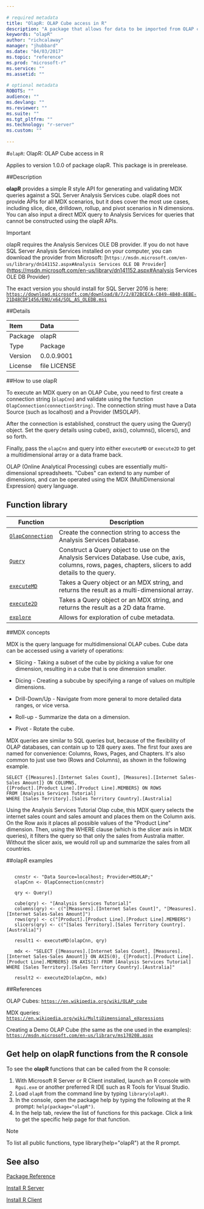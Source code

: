 ```yaml
--- 
 
# required metadata 
title: "OlapR: OLAP Cube access in R" 
description: "A package that allows for data to be imported from OLAP cubes stored in SQL Server Analysis Services into R." 
keywords: "olapR" 
author: "richcalaway" 
manager: "jhubbard" 
ms.date: "04/03/2017" 
ms.topic: "reference" 
ms.prod: "microsoft-r" 
ms.service: "" 
ms.assetid: "" 
 
# optional metadata 
ROBOTS: "" 
audience: "" 
ms.devlang: "" 
ms.reviewer: "" 
ms.suite: "" 
ms.tgt_pltfrm: "" 
ms.technology: "r-server" 
ms.custom: "" 
 
--- 
```


 
 #`olapR`: OlapR: OLAP Cube access in R

 Applies to version 1.0.0 of package olapR. This package is in prerelease.
 
 ##Description

**olapR** provides a simple R style API for generating and validating MDX queries against a SQL Server Analysis Services cube. olapR does not provide APIs for all MDX scenarios, but it does cover the most use cases, including slice, dice, drilldown, rollup, and pivot scenarios in N dimensions. You can also input a direct MDX query to Analysis Services for queries that cannot be constructed using the olapR APIs.  


> [!Important]
> olapR requires the Analysis Services OLE DB provider. If you do not have SQL Server Analysis Services installed on your computer, you can download the provider from Microsoft:
>[`https://msdn.microsoft.com/en-us/library/dn141152.aspx#Analysis Services OLE DB Provider`](https://msdn.microsoft.com/en-us/library/dn141152.aspx#Analysis Services OLE DB Provider)
>
>The exact version you should install for SQL Server 2016 is here:
>[`https://download.microsoft.com/download/8/7/2/872BCECA-C849-4B40-8EBE-21D48CDF1456/ENU/x64/SQL_AS_OLEDB.msi`](https://download.microsoft.com/download/8/7/2/872BCECA-C849-4B40-8EBE-21D48CDF1456/ENU/x64/SQL_AS_OLEDB.msi)
>
 
 ##Details

 | Item | Data |
| :---| :--- |
|  Package  |  olapR |
|  Type  |  Package |
|  Version  |  0.0.0.9001 |
|  License  |  file LICENSE |

 ##How to use olapR

To execute an MDX query on an OLAP Cube, you need to first create a connection string (`olapCnn`) and validate using the function `OlapConnection(connectionString)`. The connection string must have a Data Source (such as localhost) and a Provider (MSOLAP). 

After the connection is established, construct the query using the Query() object. Set the query details using cube(), axis(), columns(), slicers(), and so forth. 

Finally, pass the `olapCnn` and query into either `executeMD` or `execute2D` to get a multidimensional array or a data frame back.

OLAP (Online Analytical Processing) cubes are essentially multi-dimensional spreadsheets. "Cubes" can extend to any number of dimensions, and can be operated using the MDX (MultiDimensional Expression) query language. 

## Function library

|Function | Description |
|---------|-------------|
|[`OlapConnection`](../r-reference/olapr/olapconnection.md) |Create the connection string to access the Analysis Services Database. |
|[`Query`](packagehelp/Query.md) |Construct a Query object to use on the Analysis Services Database. Use cube, axis, columns, rows, pages, chapters, slicers to add details to the query.|
|[`executeMD`](../r-reference/olapr/executemd.md) |Takes a Query object or an MDX string, and returns the result as a multi-dimensional array. |
|[`execute2D`](../r-reference/olapr/execute2d.md)|Takes a Query object or an MDX string, and returns the result as a 2D data frame. |
|[`explore`](../r-reference/olapr/explore.md)|Allows for exploration of cube metadata. |

##MDX concepts

MDX is the query language for multidimensional OLAP cubes. Cube data can be accessed using a variety of operations:

* Slicing - Taking a subset of the cube by picking a value for one dimension, resulting in a cube that is one dimension smaller.

* Dicing - Creating a subcube by specifying a range of values on multiple dimensions.

* Drill-Down/Up - Navigate from more general to more detailed data ranges, or vice versa.

* Roll-up - Summarize the data on a dimension.

* Pivot - Rotate the cube.

MDX queries are similar to SQL queries but, because of the flexibility of OLAP databases, can contain up to 128 query axes. The first four axes are named for convenience: Columns, Rows, Pages, and Chapters. It's also common to just use two (Rows and Columns), as shown in the following example.

~~~~
SELECT {[Measures].[Internet Sales Count], [Measures].[Internet Sales-Sales Amount]} ON COLUMNS, 
{[Product].[Product Line].[Product Line].MEMBERS} ON ROWS
FROM [Analysis Services Tutorial]
WHERE [Sales Territory].[Sales Territory Country].[Australia]
~~~~

Using the Analysis Services Tutorial Olap cube, this MDX query selects the internet sales count and sales amount and places them on the Column axis. On the Row axis it places all possible values of the "Product Line" dimension. Then, using the WHERE clause (which is the slicer axis in MDX queries), it filters the query so that only the sales from Australia matter. Without the slicer axis, we would roll up and summarize the sales from all countries.
 
 ##olapR examples

 ```
   
    cnnstr <- "Data Source=localhost; Provider=MSOLAP;"
    olapCnn <- OlapConnection(cnnstr)
    
    qry <- Query()
    
    cube(qry) <- "[Analysis Services Tutorial]"
    columns(qry) <- c("[Measures].[Internet Sales Count]", "[Measures].[Internet Sales-Sales Amount]")
    rows(qry) <- c("[Product].[Product Line].[Product Line].MEMBERS") 
    slicers(qry) <- c("[Sales Territory].[Sales Territory Country].[Australia]")
    
    result1 <- executeMD(olapCnn, qry)
    
    mdx <- "SELECT {[Measures].[Internet Sales Count], [Measures].[Internet Sales-Sales Amount]} ON AXIS(0), {[Product].[Product Line].[Product Line].MEMBERS} ON AXIS(1) FROM [Analysis Services Tutorial] WHERE [Sales Territory].[Sales Territory Country].[Australia]"
    
    result2 <- execute2D(olapCnn, mdx)
 
```

##References
 
OLAP Cubes: 
[`https://en.wikipedia.org/wiki/OLAP_cube`](https://en.wikipedia.org/wiki/OLAP_cube)

MDX queries: 
[`https://en.wikipedia.org/wiki/MultiDimensional_eXpressions`](https://en.wikipedia.org/wiki/MultiDimensional_eXpressions)

Creating a Demo OLAP Cube (the same as the one used in the examples): 
[`https://msdn.microsoft.com/en-us/library/ms170208.aspx`](https://msdn.microsoft.com/en-us/library/ms170208.aspx)

## Get help on olapR functions from the R console

To see the **olapR** functions that can be called from the R console:

1. With Microsoft R Server or R Client installed, launch an R console with `Rgui.exe` or another preferred R IDE such as R Tools for Visual Studio.
2. Load `olapR` from the command line by typing `library(olapR)`.
1. In the console, open the package help by typing the following at the R prompt: `help(package="olapR")`.
1. In the help tab, review the list of functions for this package. Click a link to get the specific help page for that function.
 
> [!NOTE]
> To list all public functions, type library(help="olapR") at the R prompt.
>

## See also

[Package Reference](~/package-reference.md)

[Install R Server](~/rserver.md)

[Install R Client](~/r-client.md)
